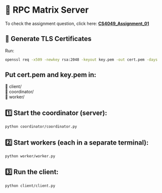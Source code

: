 # 🔢 RPC Matrix Server  

To check the assignment question, click here: **[CS4049_Assignment_01](CS4049_Assignment_01)** 

## 🔐 Generate TLS Certificates  
Run:  
```sh
openssl req -x509 -newkey rsa:2048 -keyout key.pem -out cert.pem -days 365 -nodes
```

##  Put cert.pem and key.pem in:
📂 client/      
📂 coordinator/  
📂 worker/      


##  1️⃣ Start the coordinator (server):

```sh
python coordinator/coordinator.py
```
##  2️⃣ Start workers (each in a separate terminal):

```sh
python worker/worker.py
```
## 3️⃣ Run the client:
```sh
python client/client.py
```
